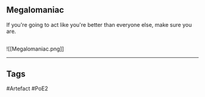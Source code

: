 ## Megalomaniac
If you're going to act like you're better
than everyone else, make sure you are.
##
![[Megalomaniac.png]]

---
## Tags
#Artefact
#PoE2